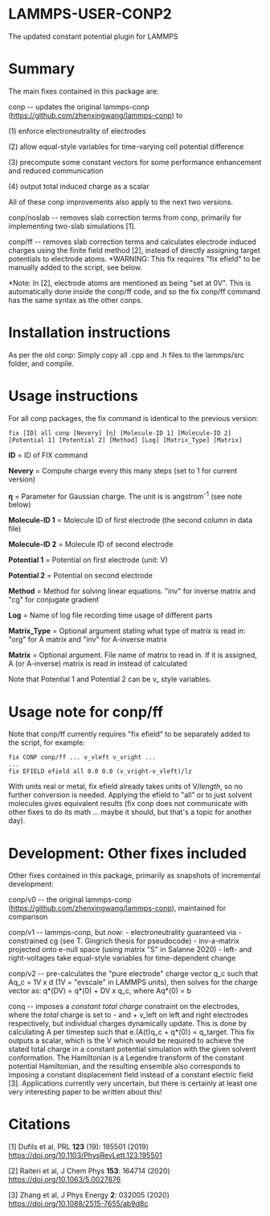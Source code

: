 # LAMMPS-USER-CONP2
The updated constant potential plugin for LAMMPS

# Summary

The main fixes contained in this package are:

conp -- updates the original lammps-conp (https://github.com/zhenxingwang/lammps-conp)
to

(1) enforce electroneutrality of electrodes

(2) allow equal-style variables for time-varying cell potential difference

(3) precompute some constant vectors for some performance enhancement and reduced communication

(4) output total induced charge as a scalar

All of these conp improvements also apply to the next two versions.

conp/noslab -- removes slab correction terms from conp, primarily for implementing two-slab simulations [1].

conp/ff -- removes slab correction terms and calculates electrode induced charges using the finite field method [2],
instead of directly assigning target potentials to electrode atoms. *WARNING: This fix requires "fix efield" to be manually added to the script, see below.

*Note: In [2], electrode atoms are mentioned as being "set at 0V". This is automatically
done inside the conp/ff code, and so the fix conp/ff command has the same syntax as the other conps.

# Installation instructions

As per the old conp: Simply copy all .cpp and .h files to the lammps/src folder, and compile.

# Usage instructions

For all conp packages, the fix command is identical to the previous version:

```
fix [ID] all conp [Nevery] [η] [Molecule-ID 1] [Molecule-ID 2] [Potential 1] [Potential 2] [Method] [Log] [Matrix_Type] [Matrix]
```

**ID** = ID of FIX command

**Nevery** = Compute charge every this many steps (set to 1 for current version)

**η** = Parameter for Gaussian charge. The unit is is angstrom<sup>-1</sup> (see note below)

**Molecule-ID 1** = Molecule ID of first electrode (the second column in data file)

**Molecule-ID 2** = Molecule ID of second electrode

**Potential 1** = Potential on first electrode (unit: V)

**Potential 2** = Potential on second electrode

**Method** = Method for solving linear equations. "inv" for inverse matrix and "cg" for conjugate gradient

**Log** = Name of log file recording time usage of different parts

**Matrix_Type** = Optional argument stating what type of matrix is read in: "org" for A matrix and "inv" for A-inverse matrix

**Matrix** = Optional argument. File name of matrix to read in. If it is assigned, A (or A-inverse) matrix is read in instead of calculated

Note that Potential 1 and Potential 2 can be v_ style variables.

# Usage note for conp/ff

Note that conp/ff currently requires "fix efield" to be separately added to the script, for example:

```
fix CONP conp/ff ... v_vleft v_vright ...
...
fix EFIELD efield all 0.0 0.0 (v_vright-v_vleft)/lz
```

With units real or metal, fix efield already takes units of V/*length*, so no further conversion is needed.
Applying the efield to "all" or to just solvent molecules gives equivalent results 
(fix conp does not communicate with other fixes to do its math ... maybe it should, but that's a topic for another day).

# Development: Other fixes included

Other fixes contained in this package, primarily as snapshots of incremental development:

conp/v0 -- the original lammps-conp (https://github.com/zhenxingwang/lammps-conp),
    maintained for comparison

conp/v1 -- lammps-conp, but now:
    - electroneutrality guaranteed via
        - constrained cg (see T. Gingrich thesis for pseudocode)
        - inv-a-matrix projected onto e-null space
        (using matrix "S" in Salanne 2020)
    - left- and right-voltages take equal-style variables for time-dependent change

conp/v2 --
    pre-calculates the "pure electrode" charge vector q_c such that Aq_c = 1V x d
    (1V = "evscale" in LAMMPS units), then solves for the charge vector as:
    q*(DV) = q*(0) + DV x q_c, where Aq*(0) = b

conq --
    imposes a _constant total charge_ constraint on the electrodes, where the _total_ charge
    is set to - and + v_left on left and right electrodes respectively, but individual charges dynamically update.
    This is done by calculating A per timestep such that e.(A(t)q_c + q*(0)) = q_target.
    This fix outputs a scalar, which is the V which would be required to achieve the stated total charge
    in a constant potential simulation with the given solvent conformation.
    The Hamiltonian is a Legendre transform of the constant potential Hamiltonian, 
    and the resulting ensemble also corresponds to imposing a constant displacement field instead of
    a constant electric field [3]. Applications currently very uncertain, but there is certainly at least one very interesting 
    paper to be written about this!
    
 # Citations
    
[1] Dufils et al, PRL **123** (19): 195501 (2019)
https://doi.org/10.1103/PhysRevLett.123.195501

[2] Raiteri et al, J Chem Phys **153**: 164714 (2020)
https://doi.org/10.1063/5.0027876

[3] Zhang et al, J Phys Energy **2**: 032005 (2020)
https://doi.org/10.1088/2515-7655/ab9d8c
